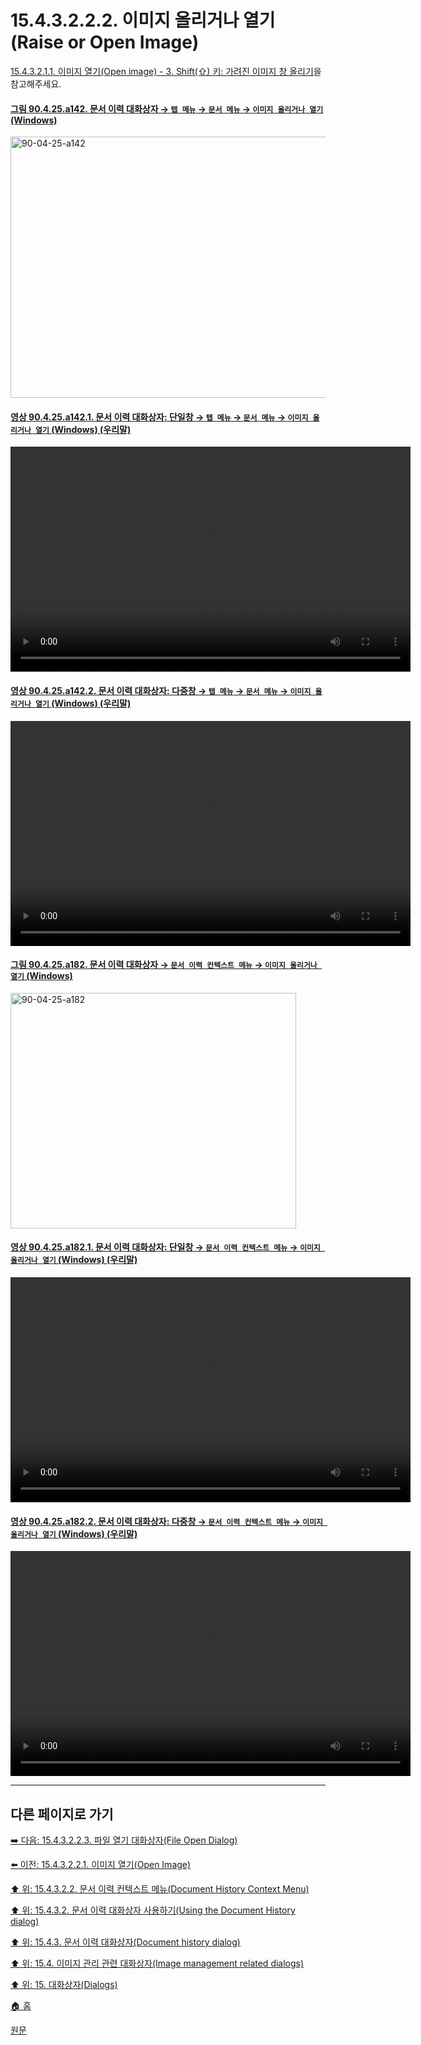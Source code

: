 # 15.4.3.2.2.2. 이미지 올리거나 열기(Raise or Open Image)
[15.4.3.2.1.1. 이미지 열기(Open image) - 3. Shift(⇧) 키: 가려진 이미지 창 올리기](./15-04-03-02-01-01-open_image.md#15-04-03-02-01-01-s3)을 참고해주세요.

<a id="90-04-25-a142"></a>

#### [그림 90.4.25.a142. 문서 이력 대화상자 → `탭 메뉴` → `문서 메뉴` → `이미지 올리거나 열기` (Windows)](./90-04-0025-document_history.md#90-04-25-a142)
<img width="845" height="418" alt="90-04-25-a142" src="https://github.com/user-attachments/assets/0aa52ee6-ed17-4d1f-ad50-7777b1ca50a0" />

<a id="90-04-25-a142-01"></a>

#### [영상 90.4.25.a142.1. 문서 이력 대화상자: 단일창 → `탭 메뉴` → `문서 메뉴` → `이미지 올리거나 열기` (Windows) (우리말)](./90-04-0025-document_history.md#90-04-25-a142-01)
<video controls="controls" width="640" height="360" src="https://github.com/user-attachments/assets/5a0212d7-bc21-4226-9ee0-a341787aa7e9"></video>

<a id="90-04-25-a142-02"></a>

#### [영상 90.4.25.a142.2. 문서 이력 대화상자: 다중창 → `탭 메뉴` → `문서 메뉴` → `이미지 올리거나 열기` (Windows) (우리말)]()
<video controls="controls" width="640" height="360" src="https://github.com/user-attachments/assets/0abb8fe0-b5be-4804-be47-ec054fe635f5"></video>

<a id="90-04-25-a182"></a>

#### [그림 90.4.25.a182. 문서 이력 대화상자 → `문서 이력 컨텍스트 메뉴` → `이미지 올리거나 열기` (Windows)](./90-04-0025-document_history.md#90-04-25-a182)
<img width="457" height="377" alt="90-04-25-a182" src="https://github.com/user-attachments/assets/0b2b8699-0de4-4efb-89eb-4a548b4aedc5" />

<a id="90-04-25-a182-01"></a>

#### [영상 90.4.25.a182.1. 문서 이력 대화상자: 단일창 → `문서 이력 컨텍스트 메뉴` → `이미지 올리거나 열기` (Windows) (우리말)](./90-04-0025-document_history.md#90-04-25-a182-01)
<video controls="controls" width="640" height="360" src="https://github.com/user-attachments/assets/f6003f70-7dab-4c32-9bab-8002bbb4a2fd"></video>

<a id="90-04-25-a182-02"></a>

#### [영상 90.4.25.a182.2. 문서 이력 대화상자: 다중창 → `문서 이력 컨텍스트 메뉴` → `이미지 올리거나 열기` (Windows) (우리말)](./90-04-0025-document_history.md#90-04-25-a182-02)
<video controls="controls" width="640" height="360" src="https://github.com/user-attachments/assets/91ce751a-283a-457b-a6b4-5e4f16ed1c5d"></video>

***

## 다른 페이지로 가기

[➡️ 다음: 15.4.3.2.2.3. 파일 열기 대화상자(File Open Dialog)](./15-04-03-02-02-03-file_open_dialog.md)

[⬅️ 이전: 15.4.3.2.2.1. 이미지 열기(Open Image)](./15-04-03-02-02-01-open_image.md)

[⬆️ 위: 15.4.3.2.2. 문서 이력 컨텍스트 메뉴(Document History Context Menu)](./15-04-03-02-02-00-document_history_context_menu.md)

[⬆️ 위: 15.4.3.2. 문서 이력 대화상자 사용하기(Using the Document History dialog)](./15-04-03-02-00-using_the_document_history_dialog.md)

[⬆️ 위: 15.4.3. 문서 이력 대화상자(Document history dialog)](./15-04-03-00-document-history-dialog.md)

[⬆️ 위: 15.4. 이미지 관리 관련 대화상자(Image management related dialogs)](./15-04-00-image-management-related-dialogs.md)

[⬆️ 위: 15. 대화상자(Dialogs)](./15-00-dialogs.md)

[🏠 홈](./00-home.md)

[원문](https://docs.gimp.org/2.10/ko/gimp-document-dialog.html#gimp-document-history-menu)